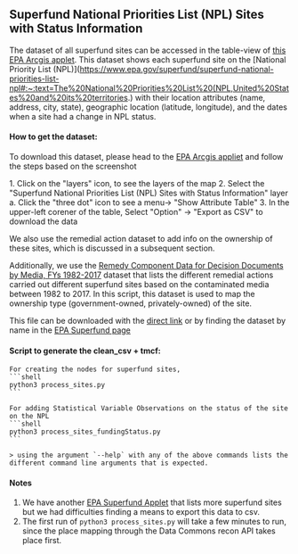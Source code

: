 ## Superfund National Priorities List (NPL) Sites with Status Information
The dataset of all superfund sites can be accessed in the table-view of [this EPA Arcgis applet](https://epa.maps.arcgis.com/apps/webappviewer/index.html?id=33cebcdfdd1b4c3a8b51d416956c41f1). This dataset shows each superfund site on the [National Priority List (NPL)](https://www.epa.gov/superfund/superfund-national-priorities-list-npl#:~:text=The%20National%20Priorities%20List%20(NPL,United%20States%20and%20its%20territories.) with their location attributes (name, address, city, state), geographic location (latitude, longitude), and the dates when a site had a change in NPL status.

#### How to get the dataset:
To download this dataset, please head to the [EPA Arcgis appliet](https://epa.maps.arcgis.com/apps/webappviewer/index.html?id=33cebcdfdd1b4c3a8b51d416956c41f1) and follow the steps based on the screenshot

<screenshots in screenshots.google.com>
1. Click on the "layers" icon, to see the layers of the map
2. Select the "Superfund National Priorities List (NPL) Sites with Status Information" layer
    a. Click the "three dot" icon to see a menu-> "Show Attribute Table"
3. In the upper-left corener of the table, Select "Option" -> "Export as CSV" to download the data

We also use the remedial action dataset to add info on the ownership of these sites, which is discussed in a subsequent section.

Additionally, we use the [Remedy Component Data for Decision Documents by Media, FYs 1982-2017](https://semspub.epa.gov/work/HQ/401063.xlsx) dataset that lists the different remedial actions carried out different superfund sites based on the contaminated media between 1982 to 2017. In this script, this dataset is used to map the ownership type (government-owned, privately-owned) of the site. 

This file can be downloaded with the [direct link](https://semspub.epa.gov/work/HQ/401063.xlsx) or by finding the dataset by name in the [EPA Superfund page](https://www.epa.gov/superfund/superfund-data-and-reports)

#### Script to generate the clean_csv + tmcf:
    For creating the nodes for superfund sites,
    ```shell
    python3 process_sites.py
    ```

    For adding Statistical Variable Observations on the status of the site on the NPL
    ```shell
    python3 process_sites_fundingStatus.py
    ```

    > using the argument `--help` with any of the above commands lists the different command line arguments that is expected.

#### Notes
1. We have another [EPA Superfund Applet](https://epa.maps.arcgis.com/apps/mapviewer/index.html?layers=c2b7cdff579c41bbba4898400aa38815) that lists more superfund sites but we had difficulties finding a means to export this data to csv.
2. The first run of `python3 process_sites.py` will take a few minutes to run, since the place mapping through the Data Commons recon API takes place first.



